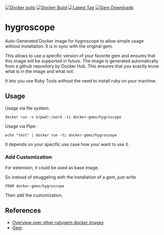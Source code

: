 [![Docker pulls](https://img.shields.io/docker/pulls/rubygem/hygroscope.svg)](https://hub.docker.com/r/rubygem/hygroscope/)
[![Docker Build](https://img.shields.io/docker/automated/rubygem/hygroscope.svg)](https://hub.docker.com/r/rubygem/hygroscope/)
[![Latest Tag](https://img.shields.io/github/tag/docker-rubygem/hygroscope.svg)](https://hub.docker.com/r/rubygem/hygroscope/)
[![Gem Downloads](https://img.shields.io/gem/dt/hygroscope.svg)](https://rubygems.org/gems/hygroscope/)
# hygroscope

Auto-Generated Docker image for hygroscope to allow simple usage without installation.
It is in sync with the original gem.

This allows to use a specific version of your favorite gem and ensures that this image will be supported in future.
The image is generated automatically from a github repository by Docker Hub.
This ensures that you exactly know what is in the image and what not.

It lets you use Ruby Tools without the need to install ruby on your machine.

## Usage

Usage via file system:

`docker run -v $(pwd):/work -ti docker-gems/hygroscope`

Usage via Pipe:

`echo "test" | docker run -ti docker-gems/hygroscope`

It depends on your specific use case how your want to use it.

### Add Customization

For extension, it could be used as base image.

So instead of struggeling with the installation of a gem, just write

`FROM docker-gems/hygroscope`

Then add the customization.

## References

 - [Overview over other rubygem docker images](https://github.com/thinkbot/docker-rubygem)
 - [Gem](https://rubygems.org/gems/hygroscope/)
